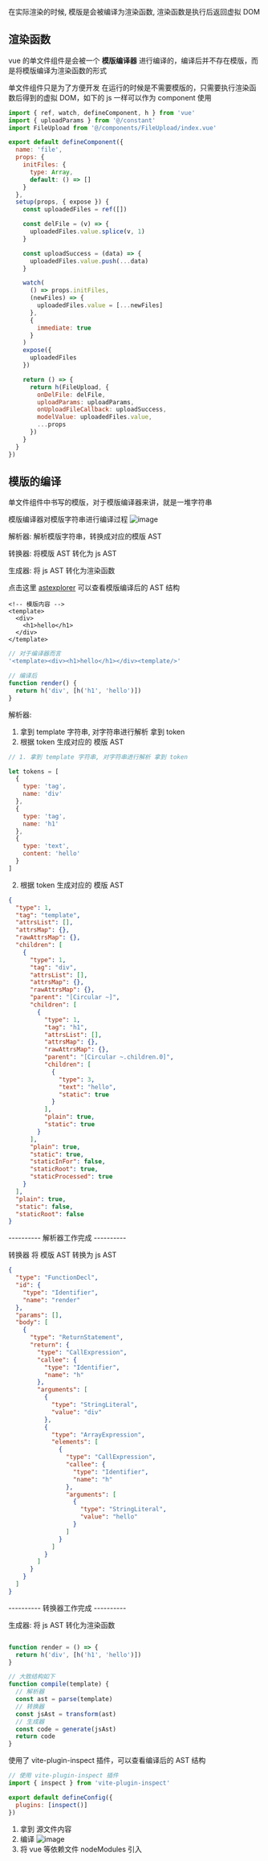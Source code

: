 在实际渲染的时候, 模版是会被编译为渲染函数, 渲染函数是执行后返回虚拟 DOM

## 渲染函数

vue 的单文件组件是会被一个 <b>模版编译器</b> 进行编译的，编译后并不存在模版，而是将模版编译为渲染函数的形式

单文件组件只是为了方便开发
在运行的时候是不需要模版的，只需要执行渲染函数后得到的虚拟 DOM，如下的 js 一样可以作为 component 使用

```js
import { ref, watch, defineComponent, h } from 'vue'
import { uploadParams } from '@/constant'
import FileUpload from '@/components/FileUpload/index.vue'

export default defineComponent({
  name: 'file',
  props: {
    initFiles: {
      type: Array,
      default: () => []
    }
  },
  setup(props, { expose }) {
    const uploadedFiles = ref([])

    const delFile = (v) => {
      uploadedFiles.value.splice(v, 1)
    }

    const uploadSuccess = (data) => {
      uploadedFiles.value.push(...data)
    }

    watch(
      () => props.initFiles,
      (newFiles) => {
        uploadedFiles.value = [...newFiles]
      },
      {
        immediate: true
      }
    )
    expose({
      uploadedFiles
    })

    return () => {
      return h(FileUpload, {
        onDelFile: delFile,
        uploadParams: uploadParams,
        onUploadFileCallback: uploadSuccess,
        modelValue: uploadedFiles.value,
        ...props
      })
    }
  }
})
```

## 模版的编译

单文件组件中书写的模版，对于模版编译器来讲，就是一堆字符串

模版编译器对模版字符串进行编译过程
![image](../images/template.png)

解析器: 解析模版字符串，转换成对应的模版 AST

转换器: 将模版 AST 转化为 js AST

生成器: 将 js AST 转化为渲染函数

点击这里 [astexplorer](https://astexplorer.net/) 可以查看模版编译后的 AST 结构

```vue
<!-- 模版内容 -->
<template>
  <div>
    <h1>hello</h1>
  </div>
</template>
```

```js
// 对于编译器而言
'<template><div><h1>hello</h1></div><template/>'
```

```js
// 编译后
function render() {
  return h('div', [h('h1', 'hello')])
}
```

解析器:

1. 拿到 template 字符串, 对字符串进行解析 拿到 token
2. 根据 token 生成对应的 模版 AST

```js
// 1. 拿到 template 字符串, 对字符串进行解析 拿到 token

let tokens = [
  {
    type: 'tag',
    name: 'div'
  },
  {
    type: 'tag',
    name: 'h1'
  },
  {
    type: 'text',
    content: 'hello'
  }
]
```

2. 根据 token 生成对应的 模版 AST

```json
{
  "type": 1,
  "tag": "template",
  "attrsList": [],
  "attrsMap": {},
  "rawAttrsMap": {},
  "children": [
    {
      "type": 1,
      "tag": "div",
      "attrsList": [],
      "attrsMap": {},
      "rawAttrsMap": {},
      "parent": "[Circular ~]",
      "children": [
        {
          "type": 1,
          "tag": "h1",
          "attrsList": [],
          "attrsMap": {},
          "rawAttrsMap": {},
          "parent": "[Circular ~.children.0]",
          "children": [
            {
              "type": 3,
              "text": "hello",
              "static": true
            }
          ],
          "plain": true,
          "static": true
        }
      ],
      "plain": true,
      "static": true,
      "staticInFor": false,
      "staticRoot": true,
      "staticProcessed": true
    }
  ],
  "plain": true,
  "static": false,
  "staticRoot": false
}
```

---------- 解析器工作完成 ----------

转换器 将 模版 AST 转换为 js AST

```json
{
  "type": "FunctionDecl",
  "id": {
    "type": "Identifier",
    "name": "render"
  },
  "params": [],
  "body": [
    {
      "type": "ReturnStatement",
      "return": {
        "type": "CallExpression",
        "callee": {
          "type": "Identifier",
          "name": "h"
        },
        "arguments": [
          {
            "type": "StringLiteral",
            "value": "div"
          },
          {
            "type": "ArrayExpression",
            "elements": [
              {
                "type": "CallExpression",
                "callee": {
                  "type": "Identifier",
                  "name": "h"
                },
                "arguments": [
                  {
                    "type": "StringLiteral",
                    "value": "hello"
                  }
                ]
              }
            ]
          }
        ]
      }
    }
  ]
}
```

---------- 转换器工作完成 ----------

生成器: 将 js AST 转化为渲染函数

```js

function render = () => {
  return h('div', [h('h1', 'hello')])
}
```

```js
// 大致结构如下
function compile(template) {
  // 解析器
  const ast = parse(template)
  // 转换器
  const jsAst = transform(ast)
  // 生成器
  const code = generate(jsAst)
  return code
}
```

使用了 vite-plugin-inspect 插件，可以查看编译后的 AST 结构

```js
// 使用 vite-plugin-inspect 插件
import { inspect } from 'vite-plugin-inspect'

export default defineConfig({
  plugins: [inspect()]
})
```

1. 拿到 源文件内容
2. 编译
   ![image](../images/insepect/compile.png)
3. 将 vue 等依赖文件 nodeModules 引入
